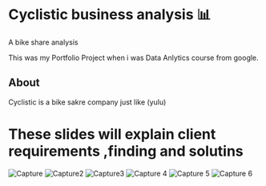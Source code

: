 # Cyclistic business analysis 📊
A bike share analysis

This was my Portfolio Project when i was Data Anlytics course from google.

## About
Cyclistic is a bike sakre company just like (yulu) 

# These slides will explain client requirements ,finding and solutins

![Capture](https://github.com/SanjaySArkasali/Cyclistic-business-analysis-/assets/121194268/05659a3b-9014-4cb9-a377-a05bb0d6a32d)
![Capture2](https://github.com/SanjaySArkasali/Cyclistic-business-analysis-/assets/121194268/5c762dc7-60c6-4688-a7e4-f35fb320b016)
![Capture3](https://github.com/SanjaySArkasali/Cyclistic-business-analysis-/assets/121194268/5778b9c7-f7ca-4a96-8dd1-0b176aa9c6bf)
![Capture 4](https://github.com/SanjaySArkasali/Cyclistic-business-analysis-/assets/121194268/ce9fc2fd-f766-4c88-b57f-059661a5d46c)
![Capture 5](https://github.com/SanjaySArkasali/Cyclistic-business-analysis-/assets/121194268/f9d785e8-b779-4dc5-b427-662e7b5f6c68)
![Capture 6](https://github.com/SanjaySArkasali/Cyclistic-business-analysis-/assets/121194268/7ef9d30e-04a5-4cce-b86b-1c77aaf7d8f1)

